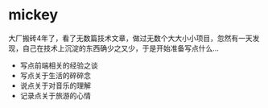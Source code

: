 # mickey
大厂搬砖4年了，看了无数篇技术文章，做过无数个大大小小项目，忽然有一天发现，自己在技术上沉淀的东西确少之又少，于是开始准备写点什么...
- 写点前端相关的经验之谈
- 写点关于生活的碎碎念
- 说点关于对音乐的理解
- 记录点关于旅游的心情

